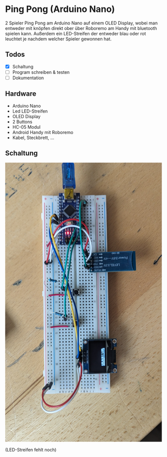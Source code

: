 # Ping Pong (Arduino Nano)

2 Spieler Ping Pong am Arduino Nano auf einem OLED Display, wobei man entweder mit knöpfen direkt ober über Roboremo am Handy mit bluetooth spielen kann. Außerdem ein LED-Streifen der entweder blau oder rot leuchtet je nachdem welcher Spieler gewonnen hat.

## Todos

- [x] Schaltung
- [ ] Program schreiben & testen
- [ ] Dokumentation

## Hardware

- Arduino Nano
- Led LED-Streifen
- OLED Display
- 2 Buttons
- HC-05 Modul
- Android Handy mit Roboremo
- Kabel, Steckbrett, ...

## Schaltung

![schaltung](./assets/schaltung.jpg)

(LED-Streifen fehlt noch)

